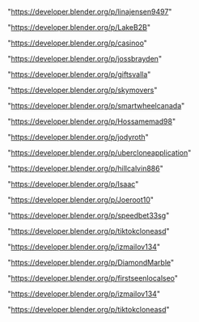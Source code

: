 "https://developer.blender.org/p/linajensen9497"

"https://developer.blender.org/p/LakeB2B"

"https://developer.blender.org/p/casinoo"

"https://developer.blender.org/p/jossbrayden"

"https://developer.blender.org/p/giftsvalla"

"https://developer.blender.org/p/skymovers"

"https://developer.blender.org/p/smartwheelcanada"

"https://developer.blender.org/p/Hossamemad98"

"https://developer.blender.org/p/jodyroth"

"https://developer.blender.org/p/ubercloneapplication"

"https://developer.blender.org/p/hillcalvin886"

"https://developer.blender.org/p/Isaac"

"https://developer.blender.org/p/Joeroot10"

"https://developer.blender.org/p/speedbet33sg"

"https://developer.blender.org/p/tiktokcloneasd"

"https://developer.blender.org/p/izmailov134"

 
"https://developer.blender.org/p/DiamondMarble"


"https://developer.blender.org/p/firstseenlocalseo"


"https://developer.blender.org/p/izmailov134"


"https://developer.blender.org/p/tiktokcloneasd"


 

